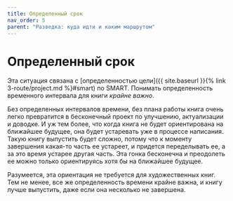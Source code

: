 ```yaml
---
title: Определенный срок
nav_order: 5
parent: "Разведка: куда идти и каким маршрутом"
---
```


# Определенный срок

Эта ситуация связана с [определенностью цели]({{ site.baseurl }}{%
link 3-route/project.md %}#smart) по SMART.  Понимать определенность
временного интервала для книги *крайне важно*.

Без определенных интервалов времени, без плана работы книга очень
легко превратится в бесконечный проект по улучшению, актуализации и
доводке.  И уж тем более, что когда книга не будет ориентирована на
ближайшее будущее, она будет устаревать уже в процессе написания.
Такую книгу выпустить будет сложно, потому что к моменту завершения
какая-то часть ее устареет, и придется переделывать ее, а за это время
устарее другая часть.  Эта гонка бесконечна и преодолеть ее можно
только ориентируясь хотя бы на ближайшее будущее.

Разумеется, эта ориентация не требуется для художественных книг.  Тем
не менее, все же определенность времени крайне важна, и книгу лучше
выпустить, даже если она несколько не завершена.
